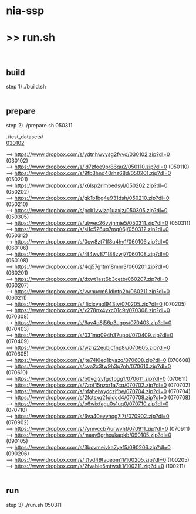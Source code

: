 # nia-ssp
# >> run.sh <br>
<br>

## build
step 1) ./build.sh <br>
<br>

## prepare
step 2) ./prepare.sh 050311 <br>

./test_datasets/ <br>
[030102](https://www.dropbox.com/s/ydtnhwvysg2fvvo/030102.zip?dl=0) <br>

--> https://www.dropbox.com/s/ydtnhwvysg2fvvo/030102.zip?dl=0 (030102) <br>
--> https://www.dropbox.com/s/ld7zfoe9pr86qu2/050110.zip?dl=0 (050110) <br>
--> https://www.dropbox.com/s/9fb3hnd40rhz68d/050201.zip?dl=0 (050201) <br>
--> https://www.dropbox.com/s/k6lsp2rlmbedsyl/050202.zip?dl=0 (050202) <br>
--> https://www.dropbox.com/s/gk1b1bg4e931dsh/050210.zip?dl=0 (050210) <br>
--> https://www.dropbox.com/s/pcb1vwizq1uaxjz/050305.zip?dl=0 (050305) <br>
--> https://www.dropbox.com/s/utwec26vvjnmie5/050311.zip?dl=0 (050311) <br>
--> https://www.dropbox.com/s/si1c526uq7mg06j/050312.zip?dl=0 (050312) <br>
--> https://www.dropbox.com/s/0cw8zt71f8u4hy1/060106.zip?dl=0 (060106) <br>
--> https://www.dropbox.com/s/r84wv871l88zwj7/060108.zip?dl=0 (060108) <br>
--> https://www.dropbox.com/s/4cj57g1tm18mnr3/060201.zip?dl=0 (060201) <br>
--> https://www.dropbox.com/s/dxwt1ast6b3cetb/060207.zip?dl=0 (060207) <br>
--> https://www.dropbox.com/s/vwnucm61dlntp2b/060211.zip?dl=0 (060211) <br>
--> https://www.dropbox.com/s/ificlxyaol943tv/070205.zip?dl=0 (070205) <br>
--> https://www.dropbox.com/s/x278nx4yxc01c9r/070308.zip?dl=0 (070308) <br>
--> https://www.dropbox.com/s/6ay4d8j56p3ugps/070403.zip?dl=0 (070403) <br>
--> https://www.dropbox.com/s/031mq094h37upot/070409.zip?dl=0 (070409) <br>
--> https://www.dropbox.com/s/wzhz2eubjcfnp8v/070605.zip?dl=0 (070605) <br>
--> https://www.dropbox.com/s/jte74l0eq1byazq/070608.zip?dl=0 (070608) <br>
--> https://www.dropbox.com/s/cva2x3tw9h3p7nh/070610.zip?dl=0 (070610) <br>
--> https://www.dropbox.com/s/b0vgj2yfgcfbgg1/070611.zip?dl=0 (070611) <br>
--> https://www.dropbox.com/s/7zof15nzxr1a7cq/070702.zip?dl=0 (070702) <br>
--> https://www.dropbox.com/s/nfahelwydczjfbe/070704.zip?dl=0 (070704) <br>
--> https://www.dropbox.com/s/2fctsxq21oidcd4/070708.zip?dl=0 (070708) <br>
--> https://www.dropbox.com/s/b6wixfagu0s1uq0/070710.zip?dl=0 (070710) <br>
--> https://www.dropbox.com/s/6va40eyyhog7l7t/070902.zip?dl=0 (070902) <br>
--> https://www.dropbox.com/s/7ymvccb7iurwvhf/070911.zip?dl=0 (070911) <br>
--> https://www.dropbox.com/s/maav9grhxukapkb/090105.zip?dl=0 (090105) <br>
--> https://www.dropbox.com/s/3bovmeiyka7yef5/090206.zip?dl=0 (090206) <br>
--> https://www.dropbox.com/s/lt1vd49tvqeom11/100205.zip?dl=0 (100205) <br>
--> https://www.dropbox.com/s/2fvabie5mtwsft1/100211.zip?dl=0 (100211) <br>
<br>

## run
step 3) ./run.sh 050311 <br>
<br>

